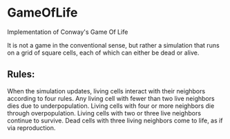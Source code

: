 # GameOfLife

Implementation of Conway's Game Of Life

It is not a game in the conventional sense, but rather a simulation that runs on a grid of square cells, each of which can either be dead or alive.  

## Rules:
When the simulation updates, living cells interact with their neighbors according to four rules. Any living cell with fewer than two live neighbors dies due to underpopulation. Living cells with four or more neighbors die through overpopulation. Living cells with two or three live neighbors continue to survive. Dead cells with three living neighbors come to life, as if via reproduction.
